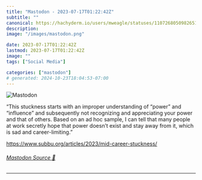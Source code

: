 ```yaml
---
title: "Mastodon - 2023-07-17T01:22:42Z"
subtitle: ""
canonical: https://hachyderm.io/users/mweagle/statuses/110726805098265140
description:
image: "/images/mastodon.png"

date: 2023-07-17T01:22:42Z
lastmod: 2023-07-17T01:22:42Z
image: ""
tags: ["Social Media"]

categories: ["mastodon"]
# generated: 2024-10-23T18:04:53-07:00
---
```

![Mastodon](/images/mastodon.png)

<p>“This stuckness starts with an improper understanding of “power” and “influence” and subsequently not recognizing and appreciating your power and that of others. Based on an ad hoc sample, I can tell that many people at work secretly hope that power doesn’t exist and stay away from it, which is sad and career-limiting.”</p><p><a href="https://www.subbu.org/articles/2023/mid-career-stuckness/" target="_blank" rel="nofollow noopener noreferrer" translate="no"><span class="invisible">https://www.</span><span class="ellipsis">subbu.org/articles/2023/mid-ca</span><span class="invisible">reer-stuckness/</span></a></p>


###### [Mastodon Source 🐘](https://hachyderm.io/@mweagle/110726805098265140)

___
